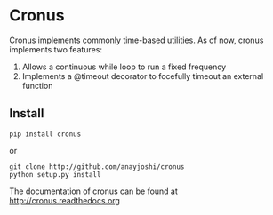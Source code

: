 Cronus
======

Cronus implements commonly time-based utilities. As of now, cronus implements two features:
1. Allows a continuous while loop to run a fixed frequency
2. Implements a @timeout decorator to focefully timeout an external function

Install
-------

```
pip install cronus
```
or 

```
git clone http://github.com/anayjoshi/cronus
python setup.py install
```

The documentation of cronus can be found at http://cronus.readthedocs.org
